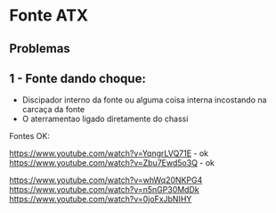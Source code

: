 # Fonte ATX

## Problemas

1 - Fonte dando choque:
- 
- Discipador interno da fonte ou alguma coisa interna incostando na carcaça da fonte
- O aterramentao ligado diretamente do chassi



Fontes OK:

https://www.youtube.com/watch?v=YqngrLVQ71E - ok
https://www.youtube.com/watch?v=Zbu7Ewd5o3Q - ok

https://www.youtube.com/watch?v=whWq20NKPG4
https://www.youtube.com/watch?v=n5nGP30MdDk
https://www.youtube.com/watch?v=0joFxJbNIHY
